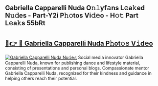 ## Gabriella Capparelli Nuda O𝚗𝚕yf𝚊ns L𝚎a𝚔ed N𝚞𝚍es - Part-Y2i P𝚑𝚘tos Vi𝚍𝚎o - H𝚘𝚝 Part L𝚎a𝚔s 55bRt

# <h2><a href="http://kf1j5q.oniu.top/?m=Gabriella+Capparelli+Nuda">🔗👉 🔴 Gabriella Capparelli Nuda P𝚑ot𝚘𝚜 V𝚒d𝚎o</a></h2>

[![Gabriella Capparelli Nuda Nu𝚍e𝚜](https://i.imgur.com/0qMVB7G.gif)](http://kf1j5q.oniu.top/?m=Gabriella+Capparelli+Nuda)
Social media innovator Gabriella Capparelli Nuda, known for publishing dance and lifestyle material, consisting of presentations and personal blogs. Compassionate mentor Gabriella Capparelli Nuda, recognized for their kindness and guidance in helping others reach their potential.  
